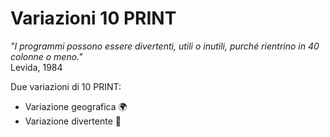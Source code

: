 # Variazioni 10 PRINT 

*"I programmi possono essere divertenti, utili o inutili, purché rientrino in 40
colonne o meno."*
<br> Levida, 1984 


Due variazioni di 10 PRINT:
*  Variazione geografica 🌍
*  Variazione divertente 🦟 
